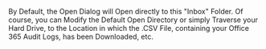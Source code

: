 
By Default, the Open Dialog will Open directly to this "Inbox" Folder. Of course, you can Modify the Default Open Directory or simply Traverse your Hard Drive, to the Location in which the .CSV File, containing your Office 365 Audit Logs, has been Downloaded, etc.

